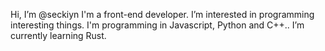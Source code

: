 Hi, I’m @seckiyn
I'm a front-end developer.
I’m interested in programming interesting things.
I'm programming in Javascript, Python and C++..
I’m currently learning Rust.
